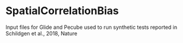 # SpatialCorrelationBias
Input files for Glide and Pecube used to run synthetic tests reported in Schildgen et al., 2018, Nature
